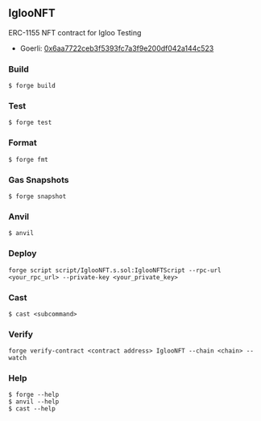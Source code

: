 ## IglooNFT

ERC-1155 NFT contract for Igloo Testing

- Goerli: [0x6aa7722ceb3f5393fc7a3f9e200df042a144c523](https://goerli.etherscan.io/address/0x6aa7722ceb3f5393fc7a3f9e200df042a144c523)

### Build

```shell
$ forge build
```

### Test

```shell
$ forge test
```

### Format

```shell
$ forge fmt
```

### Gas Snapshots

```shell
$ forge snapshot
```

### Anvil

```shell
$ anvil
```

### Deploy

```shell
forge script script/IglooNFT.s.sol:IglooNFTScript --rpc-url <your_rpc_url> --private-key <your_private_key>
```

### Cast

```shell
$ cast <subcommand>
```

### Verify

```shell
forge verify-contract <contract address> IglooNFT --chain <chain> --watch
```

### Help

```shell
$ forge --help
$ anvil --help
$ cast --help
```